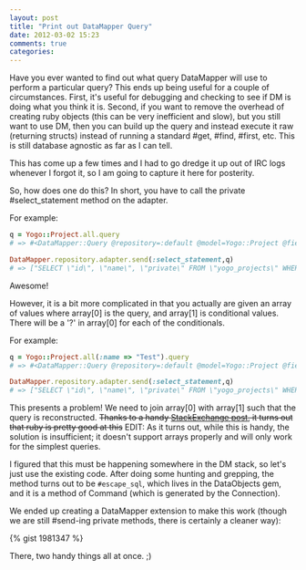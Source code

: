 ```yaml
---
layout: post
title: "Print out DataMapper Query"
date: 2012-03-02 15:23
comments: true
categories: 
---
```


Have you ever wanted to find out what query DataMapper will use to perform a particular query?  This ends up being useful for a couple of circumstances.  First, it's useful for debugging and checking to see if DM is doing what you think it is.  Second, if you want to remove the overhead of creating ruby objects (this can be very inefficient and slow), but you still want to use DM, then you can build up the query and instead execute it raw (returning structs) instead of running a standard #get, #find, #first, etc.  This is still database agnostic as far as I can tell.

This has come up a few times and I had to go dredge it up out of IRC logs whenever I forgot it, so I am going to capture it here for posterity.
<!-- more -->

So, how does one do this? In short, you have to call the private #select_statement method on the adapter. 

For example:

``` ruby DataMapper raw pre-executed query
q = Yogo::Project.all.query
# => #<DataMapper::Query @repository=:default @model=Yogo::Project @fields=[#<DataMapper::Property::UUID @model=Yogo::Project @name=:id>, #<DataMapper::Property::String @model=Yogo::Project @name=:name>, #<DataMapper::Property::Boolean @model=Yogo::Project @name=:private>] @links=[] @conditions=(deleted_at = nil) @order=[#<DataMapper::Query::Direction @target=#<DataMapper::Property::UUID @model=Yogo::Project @name=:id> @operator=:asc>] @limit=nil @offset=0 @reload=false @unique=false> 

DataMapper.repository.adapter.send(:select_statement,q)
# => ["SELECT \"id\", \"name\", \"private\" FROM \"yogo_projects\" WHERE \"deleted_at\" IS NULL ORDER BY \"id\"", []] 
```

Awesome!  

However, it is a bit more complicated in that you actually are given an array of values where array[0] is the query, and array[1] is conditional values.  There will be a '?' in array[0] for each of the conditionals.  

For example:

``` ruby Query with conditions
q = Yogo::Project.all(:name => "Test").query
# => #<DataMapper::Query @repository=:default @model=Yogo::Project @fields=[#<DataMapper::Property::UUID @model=Yogo::Project @name=:id>, #<DataMapper::Property::String @model=Yogo::Project @name=:name>, #<DataMapper::Property::Boolean @model=Yogo::Project @name=:private>] @links=[] @conditions=(deleted_at = nil AND name = "Test") @order=[#<DataMapper::Query::Direction @target=#<DataMapper::Property::UUID @model=Yogo::Project @name=:id> @operator=:asc>] @limit=nil @offset=0 @reload=false @unique=false> 

DataMapper.repository.adapter.send(:select_statement,q)
# => ["SELECT \"id\", \"name\", \"private\" FROM \"yogo_projects\" WHERE (\"deleted_at\" IS NULL AND \"name\" = ?) ORDER BY \"id\"", ["Test"]] 
```

This presents a problem!  We need to join array[0] with array[1] such that the query is reconstructed.  <s>Thanks to a handy [StackExchange post](http://stackoverflow.com/questions/7021835/replace-string-with-array-content-in-ruby), it turns out that ruby is pretty good at this</s> EDIT: As it turns out, while this is handy, the solution is insufficient; it doesn't support arrays properly and will only work for the simplest queries.  

I figured that this must be happening somewhere in the DM stack, so let's just use the existing code. After doing some hunting and grepping, the method turns out to be `#escape_sql`, which lives in the DataObjects gem, and it is a method of Command (which is generated by the Connection). 

We ended up creating a DataMapper extension to make this work (though we are still #send-ing private methods, there is certainly a cleaner way):

{% gist 1981347 %}

There, two handy things all at once. ;)
